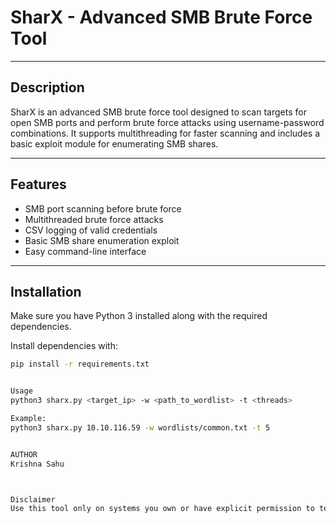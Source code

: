 # SharX - Advanced SMB Brute Force Tool


---

## Description
SharX is an advanced SMB brute force tool designed to scan targets for open SMB ports and perform brute force attacks using username-password combinations. It supports multithreading for faster scanning and includes a basic exploit module for enumerating SMB shares.

---

## Features
- SMB port scanning before brute force
- Multithreaded brute force attacks
- CSV logging of valid credentials
- Basic SMB share enumeration exploit
- Easy command-line interface

---

## Installation
Make sure you have Python 3 installed along with the required dependencies.

Install dependencies with:

```bash
pip install -r requirements.txt


Usage
python3 sharx.py <target_ip> -w <path_to_wordlist> -t <threads>

Example:
python3 sharx.py 10.10.116.59 -w wordlists/common.txt -t 5


AUTHOR
Krishna Sahu



Disclaimer
Use this tool only on systems you own or have explicit permission to test. Unauthorized use is illegal.


